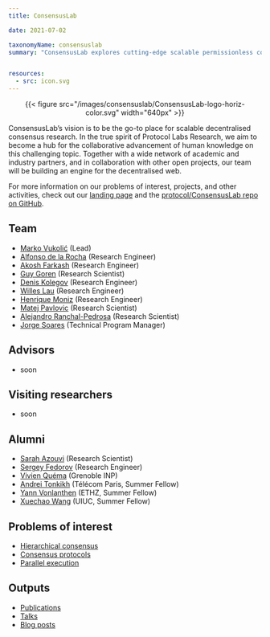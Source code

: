 ```yaml
---
title: ConsensusLab

date: 2021-07-02

taxonomyName: consensuslab
summary: "ConsensusLab explores cutting-edge scalable permissionless consensus protocols, including three main pillars of sharding, consensus proper, and scalable execution."


resources:
  - src: icon.svg
---
```


<center>{{< figure src="/images/consensuslab/ConsensusLab-logo-horiz-color.svg" width="640px" >}}</center>

ConsensusLab’s vision is to be the go-to place for scalable decentralised consensus research. In the true spirit of Protocol Labs Research, we aim to become a hub for the collaborative advancement of human knowledge on this challenging topic. Together with a wide network of academic and industry partners, and in collaboration with other open projects, our team will be building an engine for the decentralised web.

For more information on our problems of interest, projects, and other activities, check out our [landing page](https://consensuslab.world/) and the [protocol/ConsensusLab repo on GitHub](https://github.com/protocol/ConsensusLab/).

## Team
* [Marko Vukolić](/authors/marko-vukolic/) (Lead)
* [Alfonso de la Rocha](/authors/alfonso-delarocha/) (Research Engineer)
* [Akosh Farkash](/authors/akosh-farkash/) (Research Engineer)
* [Guy Goren](/authors/guy-goren/) (Research Scientist)
* [Denis Kolegov](/authors/denis-kolegov/) (Research Engineer)
* [Willes Lau](/authors/willes-lau/) (Research Engineer)
* [Henrique Moniz](/authors/henrique-moniz/) (Research Engineer)
* [Matej Pavlovic](/authors/matej-pavlovic/) (Research Scientist)
* [Alejandro Ranchal-Pedrosa](/authors/alejandro-ranchalpedrosa) (Research Scientist)
* [Jorge Soares](/authors/jorge-soares/) (Technical Program Manager)

## Advisors
* soon

## Visiting researchers
* soon

## Alumni
* [Sarah Azouvi](/authors/sarah-azouvi/) (Research Scientist)
* [Sergey Fedorov](/authors/sergey-fedorov/) (Research Engineer)
* [Vivien Quéma](/authors/vivien-quema/) (Grenoble INP)
* [Andrei Tonkikh](/authors/andrei-tonkikh/) (Télécom Paris, Summer Fellow)
* [Yann Vonlanthen](/authors/yann-vonlanthen/) (ETHZ, Summer Fellow)
* [Xuechao Wang](/authors/xuechao-wang/) (UIUC, Summer Fellow)

## Problems of interest
* [Hierarchical consensus](https://github.com/protocol/ConsensusLab/issues/3)
* [Consensus protocols](https://github.com/protocol/ConsensusLab/issues/2)
* [Parallel execution](https://github.com/protocol/ConsensusLab/issues/1)

## Outputs
* [Publications](#recentPublications)
* [Talks](#recentTalks)
* [Blog posts](#recentPosts)
